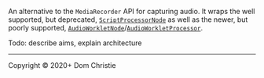 An alternative to the `MediaRecorder` API for capturing audio. It wraps the well supported, but deprecated, [`ScriptProcessorNode`](https://developer.mozilla.org/en-US/docs/Web/API/ScriptProcessorNode) as well as the newer, but poorly supported, [`AudioWorkletNode`](https://developer.mozilla.org/en-US/docs/Web/API/AudioWorkletNode)/[`AudioWorkletProcessor`](https://developer.mozilla.org/en-US/docs/Web/API/AudioWorkletProcessor).

Todo: describe aims, explain architecture

---

Copyright © 2020+ Dom Christie

